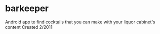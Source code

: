 barkeeper
=========

Android app to find cocktails that you can make with your liquor cabinet's content
Created 2/2011
